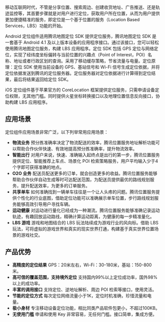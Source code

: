 移动互联网时代，不管是分享位置、搜索周边、创建收货地址、广告推送、还是轨迹监控等，其首要步骤就是对用户进行定位，获取用户所在位置，从而为用户提供更加便捷精准的服务，即定位是一个基于位置的服务（Location Based Services，LBS）功能的开始。

Android 定位组件适用腾讯地图定位 SDK 提供定位服务，腾讯地图定位 SDK 是一套基于 Android 4.1 及以上版本设备的应用程序接口。通过该接口，您可以轻松使用腾讯地图定位服务，构建 LBS 应用程序。定位 SDK 包括 GPS 定位与网络定位，实现了经纬度坐标偏转与当前位置的兴趣点（Point of Interest，POI）名称、地址或者行政区划的查询。采用了移动缓存策略，节省流量与电量。定位原理：定位 SDK 使用当前设备的 GPS、基站信号和 Wi-Fi 信号生成定位依据，并将定位依据发送到腾讯的定位服务器。定位服务器对定位依据进行计算得到定位结果，最后将结果返回给定位 SDK。

iOS 定位组件基于苹果官方的 CoreLocation 框架提供定位服务，只需申请设备定位权限，无其他门槛。同时提供火星坐标转换接口以及地理位置信息反向接口，协助构建 LBS 应用程序。

## 应用场景
定位组件应用场景非常广泛，以下列举常用应用场景：
- **物流业务**
预分拣准确率决定了物流配送的效率，腾讯位置服务地址解析功能可以帮助合作伙伴快速、有效地提高预分拣准确率，提升物流效率。
- **智能出行**
对用户来说，快速、准确输入起终点是出行的第一步，腾讯位置服务提供定位、智能推荐上车点、场景化 POI 检索策略服务，用户平均输入少于4个字即可获得准确的地点。
- **O2O 业务**
配送员配送更多的订单，就会创造更多的收益。腾讯位置服务能够帮助合作伙伴自动生成等时可达配送范围，为配送员提供最优的路线规划服务，提升配送效率，为更多的订单服务。
- **共享单车**
如何准确找到一辆单车往往是一个让人头疼的问题。腾讯位置服务提供个性化的行业底图，借助定位功能可以准确展示单车位置，步行路线规划服务能够高效引导用户寻找车辆。
- **运动健康**
对运动进行量化已经成为一种潮流。腾讯位置服务能够准确记录运动轨迹，有趣回放运动路线，精确计算运动距离，为健康的每一步精准量化。
- **LBS 游戏**
游戏和地图结合的 LBS 玩法陆续成为游戏行业的风向标。借助 LBS 玩法，可将虚拟的游戏世界和真实的现实世界打通，构建基于真实世界位置场景的游戏社交。

## 产品优势
- **高精度的定位结果**
GPS：20米左右，Wi-Fi：30-180米，基站：150-800米。
- **高可信的覆盖范围，支持境外定位**
支持国内99%以上定位成功率，国外98%以上的成功率。
- **丰富的调用接口**
支持定位、逆地址解析、周边 POI 检索等接口，使用灵活。
- **节能的定位方式**
每次定位网络流量小于1K，定位时机准确，珍惜流量和电量。
- **极小身材**
专注移动设备定位功能，相比同类产品软件包更小，不超过100KB。
- **无使用门槛**
申请和使用 Key 非常容易，无任何门槛。接口简单，集成方便。



